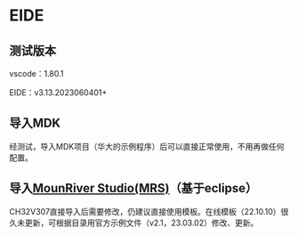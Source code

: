 # EIDE

## 测试版本

vscode：1.80.1

EIDE：v3.13.2023060401+

## 导入MDK

经测试，导入MDK项目（华大的示例程序）后可以直接正常使用，不用再做任何配置。

## 导入[MounRiver Studio(MRS)](http://www.mounriver.com/)（基于eclipse）

CH32V307直接导入后需要修改，仍建议直接使用模板。在线模板（22.10.10）很久未更新，可根据目录用官方示例文件（v2.1，23.03.02）修改、更新。